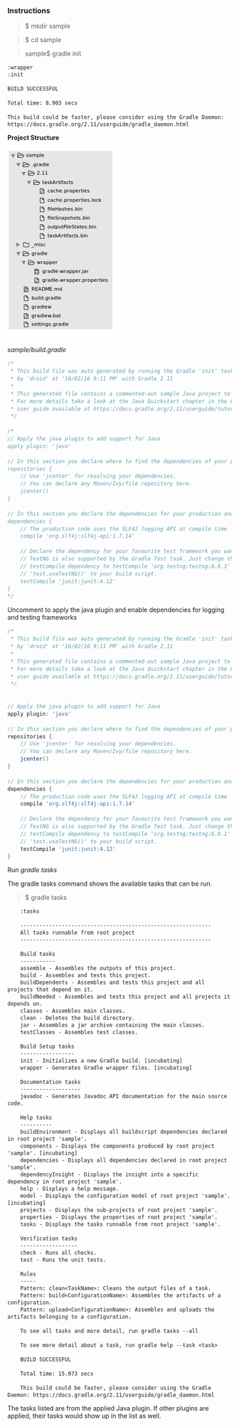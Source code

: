### Instructions 

> $ mkdir sample

> $ cd sample

> sample$ gradle init

    :wrapper
    :init
    
    BUILD SUCCESSFUL
    
    Total time: 8.903 secs
    
    This build could be faster, please consider using the Gradle Daemon: https://docs.gradle.org/2.11/userguide/gradle_daemon.html

<b> Project Structure </b>

<img src="_misc/project%20structure.png"/>

<i>sample/build.gradle</i>

```gradle
/*
 * This build file was auto generated by running the Gradle 'init' task
 * by 'droid' at '10/02/16 9:11 PM' with Gradle 2.11
 *
 * This generated file contains a commented-out sample Java project to get you started.
 * For more details take a look at the Java Quickstart chapter in the Gradle
 * user guide available at https://docs.gradle.org/2.11/userguide/tutorial_java_projects.html
 */

/*
// Apply the java plugin to add support for Java
apply plugin: 'java'

// In this section you declare where to find the dependencies of your project
repositories {
    // Use 'jcenter' for resolving your dependencies.
    // You can declare any Maven/Ivy/file repository here.
    jcenter()
}

// In this section you declare the dependencies for your production and test code
dependencies {
    // The production code uses the SLF4J logging API at compile time
    compile 'org.slf4j:slf4j-api:1.7.14'

    // Declare the dependency for your favourite test framework you want to use in your tests.
    // TestNG is also supported by the Gradle Test task. Just change the
    // testCompile dependency to testCompile 'org.testng:testng:6.8.1' and add
    // 'test.useTestNG()' to your build script.
    testCompile 'junit:junit:4.12'
}
*/
```

Uncomment to apply the java plugin and enable dependencies for logging and testing frameworks

```gradle
/*
 * This build file was auto generated by running the Gradle 'init' task
 * by 'droid' at '10/02/16 9:11 PM' with Gradle 2.11
 *
 * This generated file contains a commented-out sample Java project to get you started.
 * For more details take a look at the Java Quickstart chapter in the Gradle
 * user guide available at https://docs.gradle.org/2.11/userguide/tutorial_java_projects.html
 */


// Apply the java plugin to add support for Java
apply plugin: 'java'

// In this section you declare where to find the dependencies of your project
repositories {
    // Use 'jcenter' for resolving your dependencies.
    // You can declare any Maven/Ivy/file repository here.
    jcenter()
}

// In this section you declare the dependencies for your production and test code
dependencies {
    // The production code uses the SLF4J logging API at compile time
    compile 'org.slf4j:slf4j-api:1.7.14'

    // Declare the dependency for your favourite test framework you want to use in your tests.
    // TestNG is also supported by the Gradle Test task. Just change the
    // testCompile dependency to testCompile 'org.testng:testng:6.8.1' and add
    // 'test.useTestNG()' to your build script.
    testCompile 'junit:junit:4.12'
}
```

Run <i>gradle tasks</i>

The gradle tasks command shows the available tasks that can be run. 

> $ gradle tasks

        :tasks
        
        ------------------------------------------------------------
        All tasks runnable from root project
        ------------------------------------------------------------
        
        Build tasks
        -----------
        assemble - Assembles the outputs of this project.
        build - Assembles and tests this project.
        buildDependents - Assembles and tests this project and all projects that depend on it.
        buildNeeded - Assembles and tests this project and all projects it depends on.
        classes - Assembles main classes.
        clean - Deletes the build directory.
        jar - Assembles a jar archive containing the main classes.
        testClasses - Assembles test classes.
        
        Build Setup tasks
        -----------------
        init - Initializes a new Gradle build. [incubating]
        wrapper - Generates Gradle wrapper files. [incubating]
        
        Documentation tasks
        -------------------
        javadoc - Generates Javadoc API documentation for the main source code.
        
        Help tasks
        ----------
        buildEnvironment - Displays all buildscript dependencies declared in root project 'sample'.
        components - Displays the components produced by root project 'sample'. [incubating]
        dependencies - Displays all dependencies declared in root project 'sample'.
        dependencyInsight - Displays the insight into a specific dependency in root project 'sample'.
        help - Displays a help message.
        model - Displays the configuration model of root project 'sample'. [incubating]
        projects - Displays the sub-projects of root project 'sample'.
        properties - Displays the properties of root project 'sample'.
        tasks - Displays the tasks runnable from root project 'sample'.
        
        Verification tasks
        ------------------
        check - Runs all checks.
        test - Runs the unit tests.
        
        Rules
        -----
        Pattern: clean<TaskName>: Cleans the output files of a task.
        Pattern: build<ConfigurationName>: Assembles the artifacts of a configuration.
        Pattern: upload<ConfigurationName>: Assembles and uploads the artifacts belonging to a configuration.
        
        To see all tasks and more detail, run gradle tasks --all
        
        To see more detail about a task, run gradle help --task <task>
        
        BUILD SUCCESSFUL
        
        Total time: 15.973 secs
        
        This build could be faster, please consider using the Gradle Daemon: https://docs.gradle.org/2.11/userguide/gradle_daemon.html

The tasks listed are from the applied Java plugin. If other plugins are applied, their tasks would show up in the list as well. 
